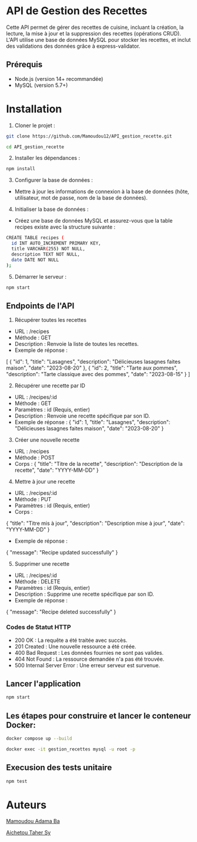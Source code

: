 # API de Gestion des Recettes

Cette API permet de gérer des recettes de cuisine, incluant la création, la lecture, la mise à jour et la suppression des recettes (opérations CRUD). L'API utilise une base de données MySQL pour stocker les recettes, et inclut des validations des données grâce à express-validator.

## Prérequis

- Node.js (version 14+ recommandée)
- MySQL (version 5.7+)

# Installation

1. Cloner le projet :

```bash
git clone https://github.com/Mamoudou12/API_gestion_recette.git
```

```bash
cd API_gestion_recette
```

2. Installer les dépendances :

```bash
npm install
```

3. Configurer la base de données :

- Mettre à jour les informations de connexion à la base de données (hôte, utilisateur, mot de passe, nom de la base de données).

4. Initialiser la base de données :

- Créez une base de données MySQL et assurez-vous que la table recipes existe avec la structure suivante :

```bash
CREATE TABLE recipes (
  id INT AUTO_INCREMENT PRIMARY KEY,
  title VARCHAR(255) NOT NULL,
  description TEXT NOT NULL,
  date DATE NOT NULL
);
```

5. Démarrer le serveur :

```bash
npm start
```

## Endpoints de l'API

1. Récupérer toutes les recettes

- URL : /recipes
- Méthode : GET
- Description : Renvoie la liste de toutes les recettes.
- Exemple de réponse :

[
{
"id": 1,
"title": "Lasagnes",
"description": "Délicieuses lasagnes faites maison",
"date": "2023-08-20"
},
{
"id": 2,
"title": "Tarte aux pommes",
"description": "Tarte classique avec des pommes",
"date": "2023-08-15"
}
]

2. Récupérer une recette par ID

- URL : /recipes/:id
- Méthode : GET
- Paramètres : id (Requis, entier)
- Description : Renvoie une recette spécifique par son ID.
- Exemple de réponse :
  {
  "id": 1,
  "title": "Lasagnes",
  "description": "Délicieuses lasagnes faites maison",
  "date": "2023-08-20"
  }

3. Créer une nouvelle recette

- URL : /recipes
- Méthode : POST
- Corps :
  {
  "title": "Titre de la recette",
  "description": "Description de la recette",
  "date": "YYYY-MM-DD"
  }

4.  Mettre à jour une recette

- URL : /recipes/:id
- Méthode : PUT
- Paramètres : id (Requis, entier)
- Corps :

{
"title": "Titre mis à jour",
"description": "Description mise à jour",
"date": "YYYY-MM-DD"
}

- Exemple de réponse :

{
"message": "Recipe updated successfully"
}

5. Supprimer une recette

- URL : /recipes/:id
- Méthode : DELETE
- Paramètres : id (Requis, entier)
- Description : Supprime une recette spécifique par son ID.
- Exemple de réponse :

{
"message": "Recipe deleted successfully"
}

### Codes de Statut HTTP

- 200 OK : La requête a été traitée avec succès.
- 201 Created : Une nouvelle ressource a été créée.
- 400 Bad Request : Les données fournies ne sont pas valides.
- 404 Not Found : La ressource demandée n'a pas été trouvée.
- 500 Internal Server Error : Une erreur serveur est survenue.

## Lancer l'application

```bash
npm start
```


## Les étapes pour construire et lancer le conteneur Docker:
```bash
docker compose up --build
```
```bash
docker exec -it gestion_recettes mysql -u root -p
```
## Execusion des tests unitaire
```bash
npm test
```

# Auteurs

[Mamoudou Adama Ba ](https://github.com/Mamoudou12)

[Aichetou Taher Sy ](https://github.com/shyshasy)
